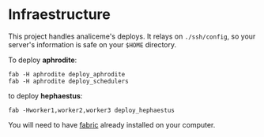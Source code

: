 # Infraestructure

This project handles analiceme's deploys. It relays on `./ssh/config`, so your server's information is safe on your `$HOME` directory.

To deploy **aphrodite**:

    fab -H aphrodite deploy_aphrodite
    fab -H aphrodite deploy_schedulers

to deploy **hephaestus**:

    fab -Hworker1,worker2,worker3 deploy_hephaestus

You will need to have [fabric](http://www.fabfile.org/) already installed on your computer.
